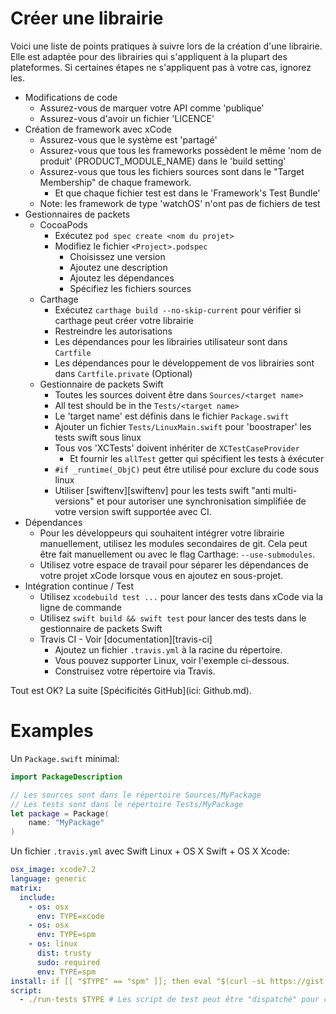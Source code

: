 # Créer une librairie

Voici une liste de points pratiques à suivre lors de la création d'une librairie. Elle est adaptée pour des librairies qui s'appliquent à la plupart des plateformes. Si certaines étapes ne s'appliquent pas à votre cas, ignorez les.

- Modifications de code
    - Assurez-vous de marquer votre API comme 'publique'
    - Assurez-vous d'avoir un fichier 'LICENCE'
- Création de framework avec xCode
    - Assurez-vous que le système est 'partagé'
    - Assurez-vous que tous les frameworks possèdent le même 'nom de produit' (PRODUCT_MODULE_NAME) dans le 'build setting'
    - Assurez-vous que tous les fichiers sources sont dans le "Target Membership" de chaque framework.
        - Et que chaque fichier test est dans le 'Framework's Test Bundle'
    - Note: les framework de type 'watchOS' n'ont pas de fichiers de test
- Gestionnaires de packets
    - CocoaPods
        - Exécutez `pod spec create <nom du projet>`
        - Modifiez le fichier `<Project>.podspec`
            - Choisissez une version
            - Ajoutez une description
            - Ajoutez les dépendances
            - Spécifiez les fichiers sources
    - Carthage
        - Exécutez `carthage build --no-skip-current` pour vérifier si carthage peut créer votre librairie
        - Restreindre les autorisations
        - Les dépendances pour les librairies utilisateur sont dans `Cartfile`
        - Les dépendances pour le développement de vos librairies sont dans `Cartfile.private` (Optional)
    - Gestionnaire de packets Swift
        - Toutes les sources doivent être dans `Sources/<target name>`
        - All test should be in the `Tests/<target name>`
        - Le 'target name' est définis dans le fichier `Package.swift`
        - Ajouter un fichier `Tests/LinuxMain.swift` pour 'boostraper' les tests swift sous linux
        - Tous vos 'XCTests' doivent inhériter de `XCTestCaseProvider`
            - Et fournir les `allTest` getter qui spécifient les tests à éxécuter
        - `#if _runtime(_ObjC)` peut être utilisé pour exclure du code sous linux
        - Utiliser [swiftenv][swiftenv] pour les tests swift "anti multi-versions" et pour autoriser une synchronisation simplifiée de votre version swift supportée avec CI.
- Dépendances
    - Pour les développeurs qui souhaitent intégrer votre librairie manuellement, utilisez les modules secondaires de git. Cela peut être fait manuellement ou avec le flag Carthage: `--use-submodules`.
    - Utilisez votre espace de travail pour séparer les dépendances de votre projet xCode lorsque vous en ajoutez en sous-projet.
- Intégration continue / Test
    - Utilisez `xcodebuild test ...` pour lancer des tests dans xCode via la ligne de commande
    - Utilisez `swift build && swift test` pour lancer des tests dans le gestionnaire de packets Swift
    - Travis CI - Voir [documentation][travis-ci]
        - Ajoutez un fichier `.travis.yml` à la racine du répertoire.
        - Vous pouvez supporter Linux, voir l'exemple ci-dessous.
        - Construisez votre répertoire via Travis.

Tout est OK? La suite [Spécificités GitHub](ici: Github.md).

# Examples


Un `Package.swift` minimal:

```swift
import PackageDescription

// Les sources sont dans le répertoire Sources/MyPackage
// Les tests sont dans le répertoire Tests/MyPackage
let package = Package(
    name: "MyPackage"
)
```

Un fichier `.travis.yml` avec Swift Linux + OS X Swift + OS X Xcode:

```yaml
osx_image: xcode7.2
language: generic
matrix:
  include:
    - os: osx
      env: TYPE=xcode
    - os: osx
      env: TYPE=spm
    - os: linux
      dist: trusty
      sudo: required
      env: TYPE=spm
install: if [[ "$TYPE" == "spm" ]]; then eval "$(curl -sL https://gist.githubusercontent.com/kylef/5c0475ff02b7c7671d2a/raw/02090c7ede5a637b76e6df1710e83cd0bbe7dcdf/swiftenv-install.sh)"; fi
script:
  - ./run-tests $TYPE # Les script de test peut être "dispatché" pour corriger les commandes de test à lancer
```